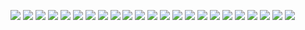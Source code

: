 ![](2021-12-06-21-41-00.png)
![](2021-12-07-14-29-20.png)
![](2021-12-07-14-31-07.png)
![](2021-12-07-14-32-01.png)
![](2021-12-07-14-33-27.png)
![](2021-12-07-14-35-05.png)
![](2021-12-07-14-36-02.png)
![](2021-12-07-14-58-25.png)
![](2021-12-07-22-15-16.png)
![](2021-12-08-18-59-09.png)
![](2021-12-08-19-36-56.png)
![](2021-12-08-19-43-02.png)
![](2021-12-08-19-47-10.png)
![](2021-12-08-19-47-35.png)
![](2021-12-08-19-47-55.png)
![](2021-12-08-21-08-28.png)
![](2021-12-08-21-26-26.png)
![](2021-12-08-21-26-58.png)
![](2021-12-08-21-27-47.png)
![](2021-12-08-21-33-43.png)
![](2021-12-08-21-36-39.png)
![](2021-12-08-21-37-37.png)
![](2021-12-08-21-39-50.png)
